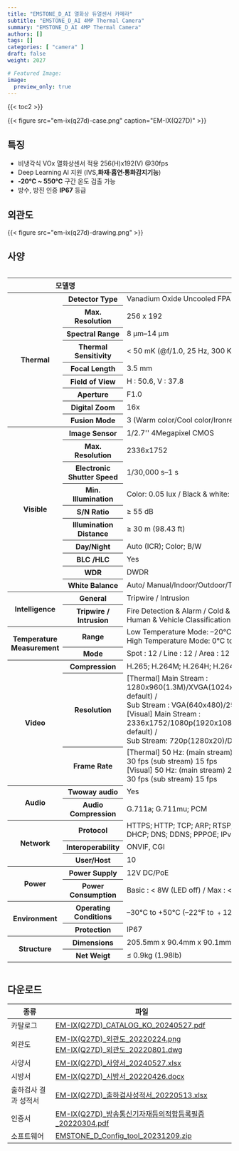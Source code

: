 ```yaml
---
title: "EMSTONE_D_AI 열화상 듀얼센서 카메라"
subtitle: "EMSTONE_D_AI 4MP Thermal Camera"
summary: "EMSTONE_D_AI 4MP Thermal Camera"
authors: []
tags: []
categories: [ "camera" ]
draft: false
weight: 2027

# Featured Image:
image:
  preview_only: true
---
```


{{< toc2 >}}

<div class="container">
<div class="row justify-content-center align-items-center">
<div class="col-sm-6">

{{< figure src="em-ix(q27d)-case.png" caption="EM-IX(Q27D)" >}}

</div>
</div>
</div>

<div class="container">
<div class="row justify-content-center">
<div class="col-sm-6 pl-0">

## 특징

- 비냉각식 VOx 열화상센서 적용 256(H)x192(V) @30fps
- Deep Learning AI 지원 (IVS,**화재∙흡연∙통화감지기능**)
- **-20℃ ~ 550℃** 구간 온도 검출 가능
- 방수, 방진 인증 **IP67** 등급


</div>
<div class="col-sm-6 pl-0">

## 외관도

{{< figure src="em-ix(q27d)-drawing.png" >}}

</div>
</div>
</div>

## 사양

<div style="overflow-x: auto">
<table class="spec">
<thead>
<tr>
<th colspan="2">모델명</th>
<th>EM-IX(Q27D)</th>
</tr>
</thead>
<tbody>
<tr>
<th rowspan="9">Thermal</th>
<th>Detector Type</th>
<td>Vanadium Oxide Uncooled FPA</td>
</tr>
<tr>
<th>Max. Resolution</th>
<td>256 x 192</td>
</tr>
<tr>
<th>Spectral Range</th>
<td>8 μm–14 μm</td>
</tr>
<tr>
<th>Thermal Sensitivity</th>
<td>< 50 mK (@f/1.0, 25 Hz, 300 K)</td>
</tr>
<tr>
<th>Focal Length</th>
<td>3.5 mm</td>
</tr>
<tr>
<th>Field of View</th>
<td>H : 50.6, V : 37.8</td>
</tr>
<tr>
<th>Aperture</th>
<td>F1.0</td>
</tr>
<tr>
<th>Digital Zoom</th>
<td>16x</td>
</tr>
<tr>
<th>Fusion Mode</th>
<td>3 (Warm color/Cool color/Ironred)</td>
</tr>
<tr>
<th rowspan="10">Visible</th>
<th>Image Sensor</th>
<td>1/2.7'' 4Megapixel CMOS</td>
</tr>
<tr>
<th>Max. Resolution</th>
<td>2336x1752</td>
</tr>
<tr>
<th>Electronic Shutter Speed</th>
<td>1/30,000 s–1 s</td>
</tr>
<tr>
<th>Min. Illumination</th>
<td>Color: 0.05 lux / Black & white: 0.005 lux / 0 lux (IR on)</td>
</tr>
<tr>
<th>S/N Ratio</th>
<td>≥ 55 dB</td>
</tr>
<tr>
<th>Illumination Distance</th>
<td>≥ 30 m (98.43 ft)</td>
</tr>
<tr>
<th>Day/Night</th>
<td>Auto (ICR); Color; B/W</td>
</tr>
<tr>
<th>BLC /HLC</th>
<td>Yes</td>
</tr>
<tr>
<th>WDR</th>
<td>DWDR</td>
</tr>
<tr>
<th>White Balance</th>
<td>Auto/ Manual/Indoor/Outdoor/Tracking/Street lamp/Natural</td>
</tr>
<tr>
<th rowspan="2">Intelligence</th>
<th>General</th>
<td>Tripwire / Intrusion</td>
</tr>
<tr>
<th>Tripwire / Intrusion</th>
<td>Fire Detection & Alarm / Cold & Hot Spot Trace / <br> Human & Vehicle
Classification / Smoking Detection / Call Detection</td>
</tr>
<tr>
<th rowspan="2">Temperature<br>Measurement</th>
<th>Range</th>
<td>Low Temperature Mode: –20℃ to +150℃ (–4°F to +302°F)<br>
High Temperature Mode: 0℃ to +550℃ (+32°F to +1022°F)</td>
</tr>
<tr>
<th>Mode</th>
<td>Spot : 12 / Line : 12 / Area : 12 / Support 12 rules simultaneously</td>
</tr>
<tr>
<th rowspan="3">Video</th>
<th>Compression</th>
<td>H.265; H.264M; H.264H; H.264B; MJEPG</td>
</tr>
<tr>
<th>Resolution</th>
<td> [Thermal] Main Stream : 1280x960(1.3M)/XVGA(1024x768)/VGA(640x480)/256x192/1280x960
(by default) /<br> Sub Stream : VGA(640x480)/256x192/256x192(by default)<br>
[Visual] Main Stream : 2336x1752/1080p(1920x1080)/720p(1280x720)/D1(704x576)/2336x1752(by
default) /<br> Sub Stream: 720p(1280x20)/D1(704x576)/CIF(352x288)/352x288(by default)</td>
</tr>
<th>Frame Rate</th>
<td>[Thermal] 50 Hz: (main stream) 25 fps (sub stream) 15 fps / 60 Hz: (main stream) 30 fps (sub stream) 15 fps <br>
[Visual] 50 Hz: (main stream) 25 fps (sub stream) 15 fps / 60 Hz: (main stream) 30 fps (sub stream) 15 fps</td>
</tr>
<tr>
<th rowspan="2">Audio</th>
<th>Twoway audio</th>
<td>Yes</td>
</tr>
<tr>
<th>Audio Compression</th>
<td>G.711a; G.711mu; PCM</td>
</tr>
<th rowspan="3">Network</th>
<th>Protocol</th>
<td>HTTPS; HTTP; TCP; ARP; RTSP; RTP; UDP; RTCP; SMTP; FTP;<br>
DHCP; DNS; DDNS; PPPOE; IPv4/v6; SNMP; QoS; UPnP; NTP</td>
</tr>
<tr>
<th>Interoperability</th>
<td>ONVIF, CGI</td>
</tr>
<tr>
<th>User/Host</th>
<td>10</td>
</tr>
<th rowspan="2">Power</th>
<th>Power Supply</th>
<td>12V DC/PoE</td>
</tr>
<tr>
<th>Power Consumption</th>
<td>Basic : < 8W (LED off) / Max : < 14W (LED on, heater on)</td>
</tr>
<th rowspan="2">Environment</th>
<th>Operating Conditions</th>
<td>–30℃ to +50℃ (–22°F to ﹢122°F) / ≤ 95% RH</td>
</tr>
<tr>
<th>Protection</th>
<td>IP67</td>
</tr>
<th rowspan="2">Structure</th>
<th>Dimensions</th>
<td>205.5mm x 90.4mm x 90.1mm (8.09''x3.56''x3.55'')</td>
</tr>
<tr>
<th>Net Weigt</th>
<td>≤ 0.9kg (1.98lb)</td>
</tr>
</tbody>
</table>
</div>

## 다운로드

종류 | 파일
---- | ----
카탈로그 | [EM-IX(Q27D)_CATALOG_KO_20240527.pdf](https://www.emstone.com/data/sales/ko/EM-IX(Q27D)_CATALOG_KO_20240527.pdf)
외관도 | [EM-IX(Q27D)_외관도_20220224.png](https://www.emstone.com/data/sales/ko/EM-IX(Q27D)_외관도_20220224.png)<br>[EM-IX(Q27D)_외관도_20220801.dwg](https://www.emstone.com/data/sales/ko/EM-IX(Q27D)_외관도_20220801.dwg)
사양서 | [EM-IX(Q27D)_사양서_20240527.xlsx](https://www.emstone.com/data/sales/ko/EM-IX(Q27D)_사양서_20240527.xlsx)
시방서 | [EM-IX(Q27D)_시방서_20220426.docx](https://www.emstone.com/data/sales/ko/EM-IX(Q27D)_시방서_20220426.docx)
출하검사 결과 성적서 | [EM-IX(Q27D)_출하검사성적서_20220513.xlsx](https://www.emstone.com/data/sales/ko/EM-IX(Q27D)_출하검사성적서_20220513.xlsx)
인증서 | [EM-IX(Q27D)_방송통신기자재등의적합등록필증_20220304.pdf](https://www.emstone.com/data/sales/ko/EM-IX(Q27D)_방송통신기자재등의적합등록필증_20220304.pdf)
소프트웨어 | [EMSTONE_D_Config_tool_20231209.zip](https://www.emstone.com/data/sales/ko/EMSTONE_D_Config_tool_20231209.zip)